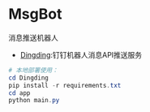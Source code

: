 # MsgBot
消息推送机器人

* [Dingding](Dingding):钉钉机器人消息API推送服务

```powershell
# 本地部署使用：
cd Dingding
pip install -r requirements.txt
cd app
python main.py
```
